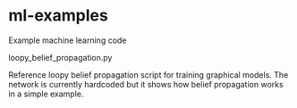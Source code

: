 ml-examples
===========

Example machine learning code

loopy_belief_propagation.py

Reference loopy belief propagation script for training graphical models. The network is currently hardcoded but it shows how belief propagation works in a simple example.